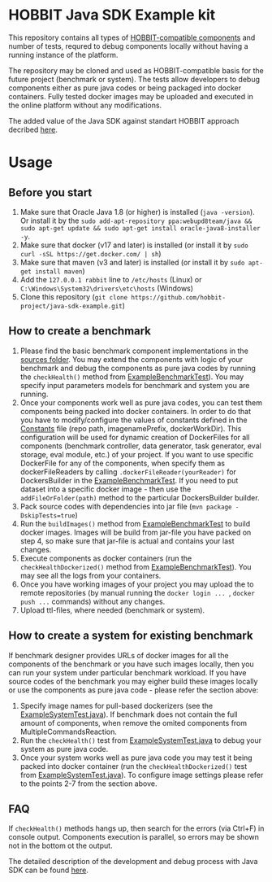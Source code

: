 # HOBBIT Java SDK Example kit

This repository contains all types of [HOBBIT-compatible components](https://github.com/hobbit-project/platform/wiki/Develop-a-benchmark-component-in-Java) and number of tests, requred to debug components locally without having a running instance of the platform.  

The repository may be cloned and used as HOBBIT-compatible basis for the future project (benchmark or system). The tests allow developers to debug components either as pure java codes or being packaged into docker containers. Fully tested docker images may be uploaded and executed in the online platform without any modifications.

The added value of the Java SDK against standart HOBBIT approach decribed [here](https://github.com/hobbit-project/java-sdk-example/blob/master/SDK_vs_Standard_Way.pdf).

# Usage
## Before you start
1) Make sure that Oracle Java 1.8 (or higher) is installed (`java -version`). Or install it by the `sudo add-apt-repository ppa:webupd8team/java && sudo apt-get update && sudo apt-get install oracle-java8-installer -y`.
2) Make sure that docker (v17 and later) is installed (or install it by `sudo curl -sSL https://get.docker.com/ | sh`)
3) Make sure that maven (v3 and later) is installed (or install it by `sudo apt-get install maven`)
4) Add the `127.0.0.1 rabbit` line to `/etc/hosts` (Linux) or `C:\Windows\System32\drivers\etc\hosts` (Windows)
5) Clone this repository (`git clone https://github.com/hobbit-project/java-sdk-example.git`)

## How to create a benchmark
1) Please find the basic benchmark component implementations in the [sources folder](https://github.com/hobbit-project/java-sdk-example/tree/master/src/main/java/org/hobbit/sdk/examples/examplebenchmark/benchmark). You may extend the components with logic of your benchmark and debug the components as pure java codes by running the `checkHealth()` method from [ExampleBenchmarkTest](https://github.com/hobbit-project/java-sdk-example/blob/master/src/test/java/org/hobbit/sdk/examples/examplebenchmark/ExampleBenchmarkTest.java)). You may specify input parameters models for benchmark and system you are running.
2) Once your components work well as pure java codes, you can test them components being packed into docker containers. In order to do that you have to modify/configure the values of constants defined in the [Constants](https://github.com/hobbit-project/java-sdk-example/blob/master/src/main/java/org/hobbit/sdk/examples/examplebenchmark/Constants.java) file (repo path, imagenamePrefix, dockerWorkDir). This configuration will be used for dynamic creation of DockerFiles for all components (benchmark controller, data generator, task generator, eval storage, eval module, etc.) of your project. If you want to use specific DockerFile for any of the components, when specify them as dockerFileReaders by calling `.dockerFileReader(yourReader)` for <ComponentName>DockersBuilder in the [ExampleBenchmarkTest](https://github.com/hobbit-project/java-sdk-example/blob/master/src/test/java/org/hobbit/sdk/examples/examplebenchmark/ExampleBenchmarkTest.java). If you need to put dataset into a specific docker image - then use the `addFileOrFolder(path)` method to the particular <ComponentName>DockersBuilder builder.
3) Pack source codes with dependencies into jar file (`mvn package -DskipTests=true`)
4) Run the `buildImages()` method from [ExampleBenchmarkTest](https://github.com/hobbit-project/java-sdk-example/blob/master/src/test/java/org/hobbit/sdk/examples/examplebenchmark/ExampleBenchmarkTest.java) to build docker images. Images will be build from jar-file you have packed on step 4, so make sure that jar-file is actual and contains your last changes. 
5) Execute components as docker containers (run the `checkHealthDockerized()` method from [ExampleBenchmarkTest](https://github.com/hobbit-project/java-sdk-example/blob/master/src/test/java/org/hobbit/sdk/examples/examplebenchmark/ExampleBenchmarkTest.java)). You may see all the logs from your containers.
6) Once you have working images of your project you may upload the to remote repositories (by manual running the `docker login ... `, `docker push ...` commands) without any changes.
7) Upload ttl-files, where needed (benchmark or system).

## How to create a system for existing benchmark
If benchmark designer provides URLs of docker images for all the components of the benchmark or you have such images locally, then you can run your system under particular benchmark workload. If you have source codes of the benchmark you may eigher build these images locally or use the components as pure java code - please refer the section above: 
1) Specify image names for pull-based dockerizers (see the [ExampleSystemTest.java](https://github.com/hobbit-project/java-sdk-example/blob/master/src/test/java/org/hobbit/sdk/examples/examplebenchmark/ExampleSystemTest.java)). If benchmark does not contain the full amount of components, when remove the omited components from MultipleCommandsReaction.
2) Run the `checkHealth()` test from [ExampleSystemTest.java](https://github.com/hobbit-project/java-sdk-example/blob/master/src/test/java/org/hobbit/sdk/examples/examplebenchmark/ExampleSystemTest.java) to debug your system as pure java code. 
3) Once your system works well as pure java code you may test it being packed into docker container (run the `checkHealthDockerized()` test from [ExampleSystemTest.java](https://github.com/hobbit-project/java-sdk-example/blob/master/src/test/java/org/hobbit/sdk/examples/examplebenchmark/ExampleSystemTest.java)). To configure image settings please refer to the points 2-7 from the section above. 

## FAQ
If `checkHealth()` methods hangs up, then search for the errors (via Ctrl+F) in console output. Components execution is parallel, so errors may be shown not in the bottom ot the output.

The detailed description of the development and debug process with Java SDK can be found [here](https://github.com/hobbit-project/java-sdk).
